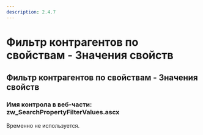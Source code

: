```yaml
---
description: 2.4.7
---
```


# Фильтр контрагентов по свойствам - Значения свойств

## Фильтр контрагентов по свойствам - Значения свойств

### Имя контрола в веб-части: zw\_SearchPropertyFilterValues.ascx

Временно не используется.

